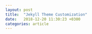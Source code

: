 ```yaml
---
layout: post
title:  "Jekyll Theme Customization"
date:   2018-12-20 11:30:23 +0300
categories: article
---
```


